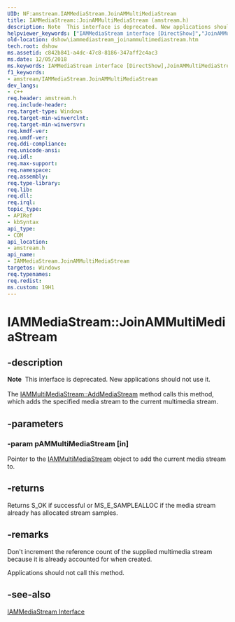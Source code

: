 ```yaml
---
UID: NF:amstream.IAMMediaStream.JoinAMMultiMediaStream
title: IAMMediaStream::JoinAMMultiMediaStream (amstream.h)
description: Note  This interface is deprecated. New applications should not use it. The IAMMultiMediaStream::AddMediaStream method calls this method, which adds the specified media stream to the current multimedia stream.
helpviewer_keywords: ["IAMMediaStream interface [DirectShow]","JoinAMMultiMediaStream method","IAMMediaStream.JoinAMMultiMediaStream","IAMMediaStream::JoinAMMultiMediaStream","IAMMediaStreamJoinAMMultiMediaStream","JoinAMMultiMediaStream","JoinAMMultiMediaStream method [DirectShow]","JoinAMMultiMediaStream method [DirectShow]","IAMMediaStream interface","amstream/IAMMediaStream::JoinAMMultiMediaStream","dshow.iammediastream_joinammultimediastream"]
old-location: dshow\iammediastream_joinammultimediastream.htm
tech.root: dshow
ms.assetid: c842b841-a4dc-47c8-8186-347aff2c4ac3
ms.date: 12/05/2018
ms.keywords: IAMMediaStream interface [DirectShow],JoinAMMultiMediaStream method, IAMMediaStream.JoinAMMultiMediaStream, IAMMediaStream::JoinAMMultiMediaStream, IAMMediaStreamJoinAMMultiMediaStream, JoinAMMultiMediaStream, JoinAMMultiMediaStream method [DirectShow], JoinAMMultiMediaStream method [DirectShow],IAMMediaStream interface, amstream/IAMMediaStream::JoinAMMultiMediaStream, dshow.iammediastream_joinammultimediastream
f1_keywords:
- amstream/IAMMediaStream.JoinAMMultiMediaStream
dev_langs:
- c++
req.header: amstream.h
req.include-header: 
req.target-type: Windows
req.target-min-winverclnt: 
req.target-min-winversvr: 
req.kmdf-ver: 
req.umdf-ver: 
req.ddi-compliance: 
req.unicode-ansi: 
req.idl: 
req.max-support: 
req.namespace: 
req.assembly: 
req.type-library: 
req.lib: 
req.dll: 
req.irql: 
topic_type:
- APIRef
- kbSyntax
api_type:
- COM
api_location:
- amstream.h
api_name:
- IAMMediaStream.JoinAMMultiMediaStream
targetos: Windows
req.typenames: 
req.redist: 
ms.custom: 19H1
---
```


# IAMMediaStream::JoinAMMultiMediaStream


## -description



<div class="alert"><b>Note</b>  This interface is deprecated. New applications should not use it.</div>
<div> </div>
The <a href="https://docs.microsoft.com/windows/desktop/api/amstream/nf-amstream-iammultimediastream-addmediastream">IAMMultiMediaStream::AddMediaStream</a> method calls this method, which adds the specified media stream to the current multimedia stream.




## -parameters




### -param pAMMultiMediaStream [in]

Pointer to the <a href="https://docs.microsoft.com/windows/desktop/api/amstream/nn-amstream-iammultimediastream">IAMMultiMediaStream</a> object to add the current media stream to.


## -returns



Returns S_OK if successful or MS_E_SAMPLEALLOC if the media stream already has allocated stream samples.




## -remarks



Don't increment the reference count of the supplied multimedia stream because it is already accounted for when created.

Applications should not call this method.




## -see-also




<a href="https://docs.microsoft.com/windows/desktop/api/amstream/nn-amstream-iammediastream">IAMMediaStream Interface</a>
 

 

